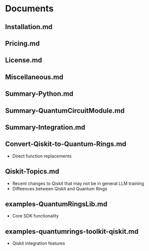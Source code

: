 # Documents

## Installation.md

## Pricing.md

## License.md

## Miscellaneous.md

## Summary-Python.md

## Summary-QuantumCircuitModule.md

## Summary-Integration.md

## Convert-Qiskit-to-Quantum-Rings.md
* Direct function replacements

## Qiskit-Topics.md
* Recent changes to Qiskit that may not be in general LLM training
* Diffeences between Qiskit and Quantum Rings

## examples-QuantumRingsLib.md
* Core SDK functionality

## examples-quantumrings-toolkit-qiskit.md
* Qiskit integration features